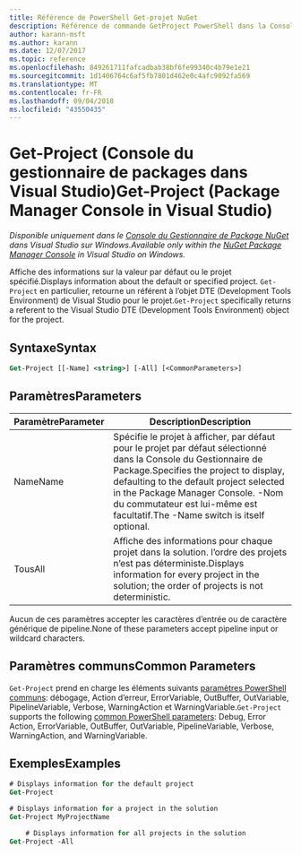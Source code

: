 ```yaml
---
title: Référence de PowerShell Get-projet NuGet
description: Référence de commande GetProject PowerShell dans la Console du Gestionnaire de Package NuGet dans Visual Studio.
author: karann-msft
ms.author: karann
ms.date: 12/07/2017
ms.topic: reference
ms.openlocfilehash: 849261711fafcadbab38bf6fe99340c4b79e1e21
ms.sourcegitcommit: 1d1406764c6af5fb7801d462e0c4afc9092fa569
ms.translationtype: MT
ms.contentlocale: fr-FR
ms.lasthandoff: 09/04/2018
ms.locfileid: "43550435"
---
```

# <a name="get-project-package-manager-console-in-visual-studio"></a><span data-ttu-id="0c94d-103">Get-Project (Console du gestionnaire de packages dans Visual Studio)</span><span class="sxs-lookup"><span data-stu-id="0c94d-103">Get-Project (Package Manager Console in Visual Studio)</span></span>

<span data-ttu-id="0c94d-104">*Disponible uniquement dans le [Console du Gestionnaire de Package NuGet](package-manager-console.md) dans Visual Studio sur Windows.*</span><span class="sxs-lookup"><span data-stu-id="0c94d-104">*Available only within the [NuGet Package Manager Console](package-manager-console.md) in Visual Studio on Windows.*</span></span>

<span data-ttu-id="0c94d-105">Affiche des informations sur la valeur par défaut ou le projet spécifié.</span><span class="sxs-lookup"><span data-stu-id="0c94d-105">Displays information about the default or specified project.</span></span> <span data-ttu-id="0c94d-106">`Get-Project` en particulier, retourne un référent à l’objet DTE (Development Tools Environment) de Visual Studio pour le projet.</span><span class="sxs-lookup"><span data-stu-id="0c94d-106">`Get-Project` specifically returns a referent to the Visual Studio DTE (Development Tools Environment) object for the project.</span></span>

## <a name="syntax"></a><span data-ttu-id="0c94d-107">Syntaxe</span><span class="sxs-lookup"><span data-stu-id="0c94d-107">Syntax</span></span>

```ps
Get-Project [[-Name] <string>] [-All] [<CommonParameters>]
```

## <a name="parameters"></a><span data-ttu-id="0c94d-108">Paramètres</span><span class="sxs-lookup"><span data-stu-id="0c94d-108">Parameters</span></span>

| <span data-ttu-id="0c94d-109">Paramètre</span><span class="sxs-lookup"><span data-stu-id="0c94d-109">Parameter</span></span> | <span data-ttu-id="0c94d-110">Description</span><span class="sxs-lookup"><span data-stu-id="0c94d-110">Description</span></span> |
| --- | --- |
| <span data-ttu-id="0c94d-111">Name</span><span class="sxs-lookup"><span data-stu-id="0c94d-111">Name</span></span> | <span data-ttu-id="0c94d-112">Spécifie le projet à afficher, par défaut pour le projet par défaut sélectionné dans la Console du Gestionnaire de Package.</span><span class="sxs-lookup"><span data-stu-id="0c94d-112">Specifies the project to display, defaulting to the default project selected in the Package Manager Console.</span></span> <span data-ttu-id="0c94d-113">-Nom du commutateur est lui-même est facultatif.</span><span class="sxs-lookup"><span data-stu-id="0c94d-113">The -Name switch is itself optional.</span></span> |
| <span data-ttu-id="0c94d-114">Tous</span><span class="sxs-lookup"><span data-stu-id="0c94d-114">All</span></span> | <span data-ttu-id="0c94d-115">Affiche des informations pour chaque projet dans la solution. l’ordre des projets n’est pas déterministe.</span><span class="sxs-lookup"><span data-stu-id="0c94d-115">Displays information for every project in the solution; the order of projects is not deterministic.</span></span> |

<span data-ttu-id="0c94d-116">Aucun de ces paramètres accepter les caractères d’entrée ou de caractère générique de pipeline.</span><span class="sxs-lookup"><span data-stu-id="0c94d-116">None of these parameters accept pipeline input or wildcard characters.</span></span>

## <a name="common-parameters"></a><span data-ttu-id="0c94d-117">Paramètres communs</span><span class="sxs-lookup"><span data-stu-id="0c94d-117">Common Parameters</span></span>

<span data-ttu-id="0c94d-118">`Get-Project` prend en charge les éléments suivants [paramètres PowerShell communs](http://go.microsoft.com/fwlink/?LinkID=113216): débogage, Action d’erreur, ErrorVariable, OutBuffer, OutVariable, PipelineVariable, Verbose, WarningAction et WarningVariable.</span><span class="sxs-lookup"><span data-stu-id="0c94d-118">`Get-Project` supports the following [common PowerShell parameters](http://go.microsoft.com/fwlink/?LinkID=113216): Debug, Error Action, ErrorVariable, OutBuffer, OutVariable, PipelineVariable, Verbose, WarningAction, and WarningVariable.</span></span>

## <a name="examples"></a><span data-ttu-id="0c94d-119">Exemples</span><span class="sxs-lookup"><span data-stu-id="0c94d-119">Examples</span></span>

```ps
# Displays information for the default project
Get-Project

# Displays information for a project in the solution
Get-Project MyProjectName

    # Displays information for all projects in the solution
Get-Project -All
```
